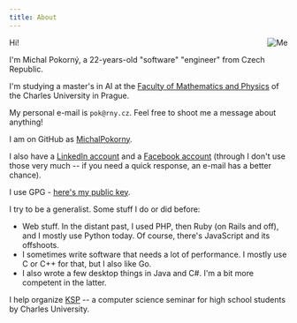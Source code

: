 ```yaml
---
title: About
---
```


<!-- md5("pok@rny.cz") -->
<img src="http://www.gravatar.com/avatar/d3ac2004810ac193c989d403a3bbe29c?s=200"
     class="avatar"
     style="float: right;"
     alt="Me">

Hi!

I'm Michal Pokorný, a 22-years-old "software" "engineer" from Czech Republic.

I'm studying a master's in AI at the [Faculty of Mathematics and Physics][mff]
of the Charles University in Prague.
<!-- TODO: stredni skola? -->

My personal e-mail is `pok@rny.cz`.
Feel free to shoot me a message about anything!

I am on GitHub as [MichalPokorny](https://github.com/MichalPokorny).

I also have a [LinkedIn account][linkedin] and a [Facebook account][facebook]
(through I don't use those very much -- if you need a quick response, an e-mail
has a better chance).

I use GPG - [here's my public key](/static/pubkey.gpg).

I try to be a generalist. Some stuff I do or did before:

 * Web stuff. In the distant past, I used PHP, then Ruby (on Rails and off),
   and I mostly use Python today. Of course, there's JavaScript and its
   offshoots.
 * I sometimes write software that needs a lot of performance.
   I mostly use C or C++ for that, but I also like Go.
 * I also wrote a few desktop things in Java and C#. I'm a bit more competent
   in the latter.

I help organize [KSP][ksp] -- a computer science seminar for high school
students by Charles University.

[mff]: http://www.mff.cuni.cz/
[linkedin]: https://linkedin.com/in/mpokornymff
[facebook]: https://facebook.com/prvak
[ksp]: https://ksp.mff.cuni.cz/
